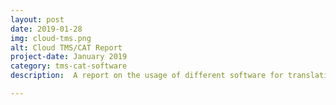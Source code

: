 ```yaml
---
layout: post
date: 2019-01-28
img: cloud-tms.png
alt: Cloud TMS/CAT Report
project-date: January 2019
category: tms-cat-software
description:  A report on the usage of different software for translation management and computer assisted translation and their cloud adoption.

---
```

